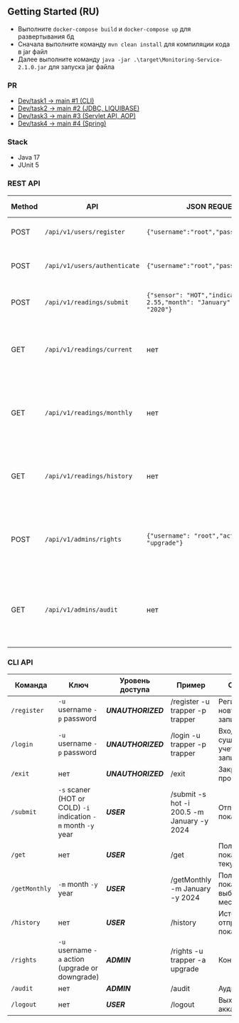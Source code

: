 ## Getting Started (RU)
- Выполните `docker-compose build` и `docker-compose up` для развертывания бд
- Сначала выполните команду `mvn clean install` для компиляции кода в jar файл
- Далее выполните команду `java -jar .\target\Monitoring-Service-2.1.0.jar` для запуска jar файла

### PR
- [Dev/task1 -> main #1 (CLI)](https://github.com/trapper-umin/Monitoring-Service/pull/2) 
- [Dev/task2 -> main #2 (JDBC, LIQUIBASE)](https://github.com/trapper-umin/Monitoring-Service/pull/3)
- [Dev/task3 -> main #3 (Servlet API, AOP)](https://github.com/trapper-umin/Monitoring-Service/pull/4)
- [Dev/task4 -> main #4 (Spring)](https://github.com/trapper-umin/Monitoring-Service/pull/5)

### Stack
- Java 17
- JUnit 5

### REST API

| Method | API           | JSON REQUEST                                                                    | Headers                                | JSON RESPONSE                                                                                                             | Уровень доступа |  Описание                              |
|--------|---------------|---------------------------------------------------------------------------------|----------------------------------------|---------------------------------------------------------------------------------------------------------------------------|---------|---------------------------------------
| POST   | `/api/v1/users/register`   | `{"username":"root","password":"root"}`                                         | нет                                    | `{"token": "JFY-vcZQ9zg"}`                                                                                                                                |  ***UNAUTHORIZED***              |  Регистрирует новую учетную запись     |
| POST   | `/api/v1/users/authenticate`      | `{"username":"root","password":"root"}`                                         | нет                                    | `{"token": "JFY-vcZQ9zg"}`                                                                                                                                | ***UNAUTHORIZED*** |  Входит в существующую учетную запись  |
| POST   | `/api/v1/readings/submit`     | `{"sensor": "HOT","indication": 2.55,"month": "January","year": "2020"}`       | key: `Authorization` Value: `Bearer token` | нет                                                                                                                                                       | ***USER***            |  Отправляет показания                  |
| GET    | `/api/v1/readings/current`        | нет                                                               |         key: `Authorization` Value: `Bearer token`                          | `{"status": 200,"operation": "get current readings","time": "2024-02-11 23:13:42","user": "root","sensors": []}`                                          | ***USER***            |  Получает показания за текущий месяц   |
| GET    | `/api/v1/readings/monthly` | нет                                                                     |        key: `Authorization` Value: `Bearer token`                           | `{"status": 200,"operation": "get readings for January 2020","time": "2024-02-11 23:14:37","user": "root","sensors": []}`                                 | ***USER***            |  Получает показания за выбранный месяц |
| GET    | `/api/v1/readings/history`    | нет                                                                   |      key: `Authorization` Value: `Bearer token`                             | `{"status": 200,"message": "histories of submitting for 111","time": "2024-02-11 23:15:21","body": []}`                                                   | ***USER***            |  История отправки показаний            |
| POST   | `/api/v1/admins/rights`     | `{"username": "root","action": "upgrade"}`                              |      key: `Authorization` Value: `Bearer token`                             | `{"status": 200,"message": "all users","time": "2024-02-14 23:17:04","body": [{"username": "qqqq","role": "USER"}]}`                                      | ***ADMIN***           |  Контроль прав                         |
| GET    | `/api/v1/admins/audit`      | нет                                                                    |      key: `Authorization` Value: `Bearer token`                             | `{"status": 200,"message": "get system audit","time": "2024-02-14 23:18:32","body": [{"log": "Method authentication in ImplAuthController was called"}]}` | ***ADMIN***           |  Аудит                                 |

### CLI API

| Команда     | Ключ                                                           | Уровень доступа | Пример                                     | Описание                              |
|-------------|----------------------------------------------------------------|-----------------|--------------------------------------------|---------------------------------------
| `/register`   | `-u` username `-p` password                                    | ***UNAUTHORIZED***    | /register -u trapper -p trapper            | Регистрирует новую учетную запись     |
| `/login`      | `-u` username `-p` password                                    | ***UNAUTHORIZED***    | /login -u trapper -p trapper               | Входит в существующую учетную запись  |
| `/exit`       | нет                                                            | ***UNAUTHORIZED***    | /exit                                      | Закрывает программу                   |
| `/submit`     | `-s` scaner (HOT or COLD) `-i` indication `-m` month `-y` year | ***USER***            | /submit -s hot -i 200.5 -m January -y 2024 | Отправляет показания                  |
| `/get`        | нет                                                            | ***USER***            | /get                                       | Получает показания за текущий месяц   |
| `/getMonthly` | `-m` month `-y` year                                           | ***USER***            | /getMonthly -m January -y 2024             | Получает показания за выбранный месяц |
| `/history`    | нет                                                            | ***USER***            | /history                                   | История отправки показаний            |
| `/rights`     | `-u` username `-a` action (upgrade or downgrade)               | ***ADMIN***           | /rights -u trapper -a upgrade              | Контроль прав                         |
| `/audit`      | нет                                                            | ***ADMIN***           | /audit                                           | Аудит                                 |
| `/logout`     | нет                                                            | ***USER***            | /logout                                           | Выход из аккаунта                     |